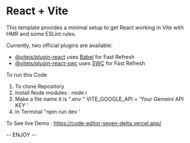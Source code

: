 # React + Vite

This template provides a minimal setup to get React working in Vite with HMR and some ESLint rules.

Currently, two official plugins are available:

- [@vitejs/plugin-react](https://github.com/vitejs/vite-plugin-react/blob/main/packages/plugin-react/README.md) uses [Babel](https://babeljs.io/) for Fast Refresh
- [@vitejs/plugin-react-swc](https://github.com/vitejs/vite-plugin-react-swc) uses [SWC](https://swc.rs/) for Fast Refresh


To run this Code 

1. To clone Repository
2. Install Node modules : node i
3. Make a file name it is ".env "
   VITE_GOOGLE_API = 'Your Gemeini API KEY '
4. In Terminal "npm run dev '


To See live Demo : https://code-editor-seven-delta.vercel.app/


-- ENJOY --
